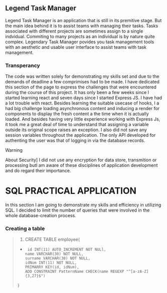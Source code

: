 ## Legend Task Manager
Legend Task Manager is an application that is still in its premitive stage. But the main idea behind it is to assist teams with managing their tasks. Tasks associated with different projects are sometimes assign to a single indvidual. Commiting to many projects as an individual is by nature quite complex. Legendary Task Manager povides you task management tools with an aesthetic and usable user interface to assist teams with task management.

### Transperancy 
The code was written solely for demonstrating my skills set and due to the demands of deadline a few comprimises had to be made. I have dedicated this section of the page to express the challenges that were encountered during the course of this project. It has only been a few weeks since I started learning react and seven days since I started Express JS. I have had a lot trouble with react. Besides learning the suitable usecase of hooks, I a had big challenge loading asynchronous content and inducing a render for components to display the fresh content a the time when it is actually loaded. And besides having very little experience working with Express Js, it  took me a great deal of time to understand that assigning a variable outside its original scope raises an exception. I also did not save any session variables throughout the application. The only API developed for authenting the user was that of logging in via the database records.

>[!WARNING]
>About Security] 
>I did not use any encryption for data store, transmition or processing butI am aware of these disciplines of application development and do regard their importance.


# SQL PRACTICAL APPLICATION
In this section I am going to demonstrate my skills and efficiency in utilizing SQL. I decided to limit the number of queries that were involved in the whole database-creation process.

### Creating a table
> 1. CREATE TABLE employee(
> -      id INT(11) AUTO_INCREMENT NOT NULl,
>       name VARCHAR(30) NOT NULL,
>       surname VARCHAR(30) NOT NULL,
>       idNum INT(11) NOT NULL,
>       PRIMARRY KEY(id, idNum),
>       ADD CONSTRAINT PatternName CHECK(name REGEXP "^[a-zA-Z]{3,27}$") 
> )


